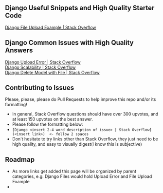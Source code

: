 ## Django Useful Snippets and High Quality Starter Code

[Django File Upload Example | Stack Overflow](https://stackoverflow.com/questions/5871730/need-a-minimal-django-file-upload-example)  

## Django Common Issues with High Quality Answers

[Django Upload Error | Stack Overflow](https://stackoverflow.com/questions/5517950/django-media-url-and-media-root)  
[Django Scalability | Stack Overflow](https://stackoverflow.com/questions/886221/does-django-scale)     
[Django Delete Model with File | Stack Overflow](https://stackoverflow.com/questions/5871730/need-a-minimal-django-file-upload-example)  

## Contributing to Issues

Please, please, please do Pull Requests to help improve this repo and/or its formatting!
- In general, Stack Overflow questions should have over 300 upvotes, and at least 150 upvotes on the best answer. 
- Please follow the formatting below:
- `[Django <insert 2-4 word description of issue> | Stack Overflow](<insert link>)  <- follow 2 spaces`
- Don't hesitate to try links other than Stack Overflow, they just need to be high quality, and easy to visually digest(I know this is subjective)

## Roadmap

- As more links get added this page will be organized by parent categories, e.g. Django Files would hold Upload Error and File Upload Example
- 
